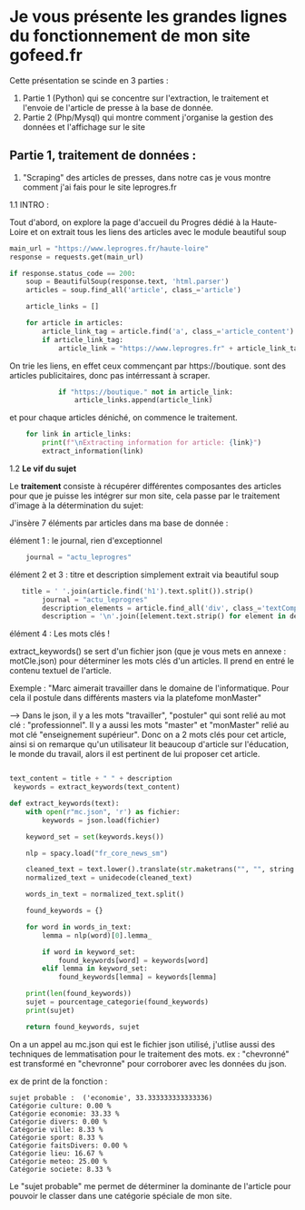 # Je vous présente les grandes lignes du fonctionnement de mon site gofeed.fr

Cette présentation se scinde en 3 parties :

1. Partie 1 (Python) qui se concentre sur l'extraction, le traitement et l'envoie de l'article de presse à la base de donnée.
2. Partie 2 (Php/Mysql) qui montre comment j'organise la gestion des données et l'affichage sur le site

## Partie 1, traitement de données : 

1. "Scraping" des articles de presses, dans notre cas je vous montre comment j'ai fais pour le site leprogres.fr

  1.1 INTRO :

Tout d'abord, on explore la page d'accueil du Progres dédié à la Haute-Loire et on extrait tous les liens des articles avec le module beautiful soup

```python
main_url = "https://www.leprogres.fr/haute-loire"
response = requests.get(main_url)

if response.status_code == 200:
    soup = BeautifulSoup(response.text, 'html.parser')
    articles = soup.find_all('article', class_='article')

    article_links = []

    for article in articles:
        article_link_tag = article.find('a', class_='article_content')
        if article_link_tag:
            article_link = "https://www.leprogres.fr" + article_link_tag.get('href')
```
On trie les liens, en effet ceux commençant par https://boutique. sont des articles publicitaires, donc pas intérressant à scraper.

```python
            if "https://boutique." not in article_link:
                article_links.append(article_link)

```

et pour chaque articles déniché, on commence le traitement.

```python
    for link in article_links:
        print(f"\nExtracting information for article: {link}")
        extract_information(link)
```

1.2 **Le vif du sujet**

Le **traitement** consiste à récupérer différentes composantes des articles pour que je puisse les intégrer sur mon site, cela passe par le traitement d'image à la détermination du sujet:

J'insère 7 éléments par articles dans ma base de donnée : 

élément 1 : le journal, rien d'exceptionnel
```python
    journal = "actu_leprogres"
```

élément 2 et 3 : titre et description
simplement extrait via beautiful soup

```python
   title = ' '.join(article.find('h1').text.split()).strip()
        journal = "actu_leprogres"
        description_elements = article.find_all('div', class_='textComponent')
        description = '\n'.join([element.text.strip() for element in description_elements])
```

élément 4 : Les mots clés ! 

extract_keywords() se sert d'un fichier json (que je vous mets en annexe : motCle.json) pour déterminer les mots clés d'un articles. Il prend en entré le contenu textuel de l'article.

Exemple : "Marc aimerait travailler dans le domaine de l'informatique. Pour cela il postule dans différents masters via la platefome monMaster"

--> Dans le json, il y a les mots "travailler", "postuler" qui sont relié au mot clé : "professionnel". Il y a aussi les mots "master" et "monMaster" relié au mot clé "enseignement supérieur". Donc on a 2 mots clés pour cet article, ainsi si on remarque qu'un utilisateur lit beaucoup d'article sur l'éducation, le monde du travail, alors il est pertinent de lui proposer cet article.

```python

text_content = title + " " + description
 keywords = extract_keywords(text_content)

def extract_keywords(text):
    with open(r"mc.json", 'r') as fichier:
        keywords = json.load(fichier)

    keyword_set = set(keywords.keys())

    nlp = spacy.load("fr_core_news_sm")

    cleaned_text = text.lower().translate(str.maketrans("", "", string.punctuation))
    normalized_text = unidecode(cleaned_text)

    words_in_text = normalized_text.split()

    found_keywords = {}

    for word in words_in_text:
        lemma = nlp(word)[0].lemma_

        if word in keyword_set:
            found_keywords[word] = keywords[word]
        elif lemma in keyword_set:
            found_keywords[lemma] = keywords[lemma]

    print(len(found_keywords))
    sujet = pourcentage_categorie(found_keywords)
    print(sujet)

    return found_keywords, sujet
```
On a un appel au mc.json qui est le fichier json utilisé, j'utlise aussi des techniques de lemmatisation pour le traitement des mots. ex : "chevronné" est transformé en "chevronne" pour corroborer avec les données du json. 

ex de print de la fonction : 

```
sujet probable :  ('economie', 33.333333333333336)
Catégorie culture: 0.00 %
Catégorie economie: 33.33 %
Catégorie divers: 0.00 %
Catégorie ville: 8.33 %
Catégorie sport: 8.33 %
Catégorie faitsDivers: 0.00 %
Catégorie lieu: 16.67 %
Catégorie meteo: 25.00 %
Catégorie societe: 8.33 %
```

Le "sujet probable" me permet de déterminer la dominante de l'article pour pouvoir le classer dans une catégorie spéciale de mon site.
